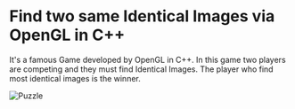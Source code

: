 # Find two same Identical Images via OpenGL in C++

It's a famous Game developed by OpenGL in C++. In this game two players are competing and they must find Identical Images. 
The player who find most identical images is the winner.

![Puzzle](https://user-images.githubusercontent.com/84287711/118635288-a5fc4080-b7e8-11eb-9923-d63e2f73a045.gif)

